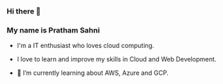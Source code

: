### Hi there 👋
### My name is Pratham Sahni

- I'm a IT enthusiast who loves cloud computing.
- I love to learn and improve my skills in Cloud and Web Development.

- 🌱 I’m currently learning about AWS, Azure and GCP.

<!--
**prthm786/prthm786** is a ✨ _special_ ✨ repository because its `README.md` (this file) appears on your GitHub profile.

Here are some ideas to get you started:
- 🔭 I’m currently working on ...
- 🌱 I’m currently learning ...
- 👯 I’m looking to collaborate on ...
- 🤔 I’m looking for help with ...
- 💬 Ask me about ...
- 📫 How to reach me: ...
- 😄 Pronouns: ...
- ⚡ Fun fact: ...
-->

